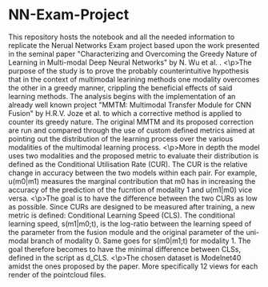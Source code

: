 
# NN-Exam-Project
<p>This repository hosts the notebook and all the needed information to replicate the Nerual Networks Exam project based upon the work presented in the seminal paper "Characterizing and Overcoming the Greedy Nature of Learning in Multi-modal Deep Neural Networks" by N. Wu et al. .
<\p>The purpose of the study is to prove the probably counterintuitive hypothesis that in the context of multimodal learining methods one modality overcomes the other in a greedy manner, crippling the beneficial effects of said learning methods. The analysis begins with the implementation of an already well known project "MMTM: Multimodal Transfer Module for CNN Fusion" by 
H.R.V. Joze et al. to which a corrective method is applied to counter its greedy nature. The original MMTM and its proposed correction are run and compared through the use of custom defined metrics aimed at pointing out the distribution of the learning process over the various modalities of the multimodal learning process.
<\p>More in depth the model uses two modalities and the proposed metric to evaluate their distribution is defined as the Conditional Utilisation Rate (CUR). The CUR is the relative change in accuracy between the two models within each pair. For example, u(m0|m1) measures the marginal contribution that m0 has in increasing the accuracy of the prediction of the fucntion of modality 1 and u(m1|m0) vice versa.
<\p>The goal is to have the difference between the two CURs as low as possible. Since CURs are designed to be measured after training, a new metric is defined: Conditional Learning Speed (CLS). The conditional learning speed, s(m1|m0;t), is the log-ratio between the learning speed of the parameter from the fusion module and the original parameter of the uni-modal branch of modality 0. Same goes for s(m0|m1;t) for modality 1. 
The goal therefore becomes to have the minimal difference between CLSs, defined in the script as d_CLS.
<\p>The chosen dataset is Modelnet40 amidst the ones proposed by the paper. More specifically 12 views for each render of the pointcloud files.
